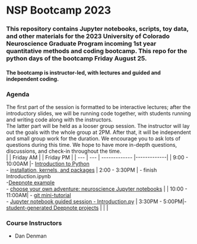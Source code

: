 # NSP Bootcamp 2023

### This repository contains Jupyter notebooks, scripts, toy data, and other materials for the 2023 University of Colorado Neuroscience Graduate Program incoming 1st year quantitative methods and coding bootcamp. This repo for the python days of the bootcamp Friday August 25. 

#### The bootcamp is instructor-led, with lectures and guided and independent coding.

### Agenda
The first part of the session is formatted to be interactive lectures; after the introductory slides, we will be running code together, with students running and writing code along with the instructors. 
<br>
The latter part will be held as a looser group session. The instructor will lay out the goals with the whole group at 2PM. After that, it will be independent and small group work for the duration. We encourage you to ask lots of questions during this time. We hope to have more in-depth questions, discussions, and check-in throughout the time.
<br>
| | Friday AM  |      | Friday PM     | 
| --- | --- | ------------- |-------------| 
| 9:00 - 10:00AM |- [Introduction to Python](https://github.com/danieljdenman/NSPbootcamp/blob/master/NSPbootcamp_introToPython_2023.pdf)  <br>- [installation, kernels, and packages](https://github.com/danieljdenman/NSPbootcamp/blob/master/Installation%20and%20package%20management.md) |  2:00 - 3:30PM | - finish Introduction.ipynb <br> -[Deepnote example](https://deepnote.com/workspace/daniel-denman-a67c-7cf86a0b-afcc-4152-b9eb-ab49d3c9f313/project/NSPbootcamp2022-1ef9cde2-afa7-4066-a168-730b48f24096/) <br> - [choose your own adventure: neuroscience Jupyter notebooks](https://github.com/danieljdenman/NSPbootcamp/tree/master/Day1_JupyterNotebooks)  | 
| 10:00 - 11:00AM| -  [git mini-tutorial](https://github.com/danieljdenman/NSPbootcamp/blob/master/IntrotoGit.md) <br> - [Jupyter notebook guided session - Introduction.py](https://github.com/danieljdenman/NSPbootcamp/blob/master/Introduction.ipynb) | 3:30PM - 5:00PM|- [student-generated Deepnote projects](https://deepnote.com/workspace/daniel-denman-a67c-7cf86a0b-afcc-4152-b9eb-ab49d3c9f313/project/NSPbootcamp2023-64588033-c895-4ec3-9312-859e5333e866/notebook/NSPbootcamp_NeuroTwitter-0c349fbccd0c40528198414c5e4838ee) | 
|  | 

### Course Instructors
- Dan Denman
